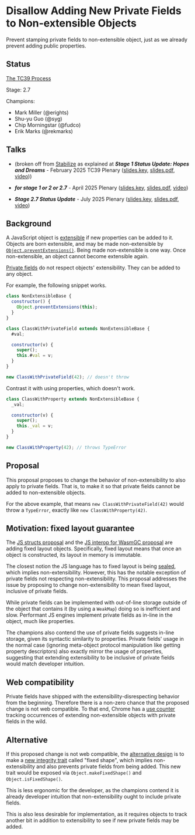 # Disallow Adding New Private Fields to Non-extensible Objects

Prevent stamping private fields to non-extensible object, just as we already prevent adding public properties.

## Status

[The TC39 Process](https://tc39.es/process-document/)

Stage: 2.7

Champions:
- Mark Miller (@erights)
- Shu-yu Guo (@syg)
- Chip Morningstar (@fudco)
- Erik Marks (@rekmarks)

## Talks

- (broken off from [Stabilize](https://github.com/tc39/proposal-stabilize) as explained at ***Stage 1 Status Update: Hopes and Dreams*** - February 2025 TC39 Plenary ([slides.key](./stabilize-talks/stabilize-stage1-status-update.key), [slides.pdf](./stabilize-talks/stabilize-stage1-status-update.pdf), [video](https://www.youtube.com/watch?v=oMPeo4faynY&list=PLzDw4TTug5O3vIAd4IR1Gp5t_46co_dv9)))

- ***for stage 1 or 2 or 2.7*** - April 2025 Plenary ([slides.key](./no-stamping-talks/non-extensible-applies-to-private.key), [slides.pdf](./no-stamping-talks/non-extensible-applies-to-private.pdf), [video](https://www.youtube.com/watch?v=ILkJTgcc_30&list=PLzDw4TTug5O3vIAd4IR1Gp5t_46co_dv9&index=27))

- ***Stage 2.7 Status Update*** - July 2025 Plenary ([slides.key](./no-stamping-talks/non-extensible-applies-to-private-update.key), [slides.pdf](./no-stamping-talks/non-extensible-applies-to-private-update.pdf), [video](https://www.youtube.com/watch?v=kFBvqdQOjQ8&list=PLzDw4TTug5O3vIAd4IR1Gp5t_46co_dv9&index=28))

## Background

A JavaScript object is [extensible](https://developer.mozilla.org/en-US/docs/Web/JavaScript/Reference/Global_Objects/Object/isExtensible) if new properties can be added to it. Objects are born extensible, and may be made non-extensible by [`Object.preventExtensions()`](https://developer.mozilla.org/en-US/docs/Web/JavaScript/Reference/Global_Objects/Object/preventExtensions). Being made non-extensible is one way. Once non-extensible, an object cannot become extensible again.

[Private fields](https://developer.mozilla.org/en-US/docs/Web/JavaScript/Reference/Classes/Private_properties) do not respect objects' extensibility. They can be added to any object.

For example, the following snippet works.

```javascript
class NonExtensibleBase {
  constructor() {
    Object.preventExtensions(this);
  }
}

class ClassWithPrivateField extends NonExtensibleBase {
  #val;

  constructor(v) {
    super();
    this.#val = v;
  }
}

new ClassWithPrivateField(42); // doesn't throw
```

Contrast it with using properties, which doesn't work.

```javascript
class ClassWithProperty extends NonExtensibleBase {
  _val;

  constructor(v) {
    super();
    this._val = v;
  }
}

new ClassWithProperty(42); // throws TypeError
```

## Proposal

This proposal proposes to change the behavior of non-extensibility to also apply to private fields. That is, to make it so that private fields cannot be added to non-extensible objects.

For the above example, that means `new ClassWithPrivateField(42)` would throw a `TypeError`, exactly like `new ClassWithProperty(42)`.

## Motivation: fixed layout guarantee

The [JS structs proposal](https://github.com/tc39/proposal-structs/) and the [JS interop for WasmGC proposal](https://github.com/WebAssembly/custom-descriptors/blob/main/proposals/custom-descriptors/Overview.md) are adding fixed layout objects. Specifically, fixed layout means that once an object is constructed, its layout in memory is immutable.

The closest notion the JS language has to fixed layout is being [sealed](https://developer.mozilla.org/en-US/docs/Web/JavaScript/Reference/Global_Objects/Object/seal), which implies non-extensibility. However, this has the notable exception of private fields not respecting non-extensibility. This proposal addresses the issue by proposing to change non-extensibility to mean fixed layout, inclusive of private fields.

While private fields can be implemented with out-of-line storage outside of the object that contains it (by using a `WeakMap`) doing so is inefficient and slow. Performant JS engines implement private fields as in-line in the object, much like properties.

The champions also contend the use of private fields suggests in-line storage, given its syntactic similarity to properties. Private fields' usage in the normal case (ignoring meta-object protocol manipulation like getting property descriptors) also exactly mirror the usage of properties, suggesting that extending extensibility to be inclusive of private fields would match developer intuition.

## Web compatibility

Private fields have shipped with the extensibility-disrespecting behavior from the beginning. Therefore there is a non-zero chance that the proposed change is not web compatible. To that end, Chrome has a [use counter](https://chromestatus.com/metrics/feature/timeline/popularity/5209) tracking occurrences of extending non-extensible objects with private fields in the wild.

## Alternative

If this proposed change is not web compatible, the [alternative design](https://github.com/tc39/proposal-stabilize) is to make a [new integrity trait](https://www.youtube.com/watch?v=oMPeo4faynY&list=PLzDw4TTug5O3vIAd4IR1Gp5t_46co_dv9) called "fixed shape", which implies non-extensibility and also prevents private fields from being added. This new trait would be exposed via `Object.makeFixedShape()` and `Object.isFixedShape()`.

This is less ergonomic for the developer, as the champions contend it is already developer intuition that non-extensibility ought to include private fields.

This is also less desirable for implementation, as it requires objects to track another bit in addition to extensibility to see if new private fields may be added.
